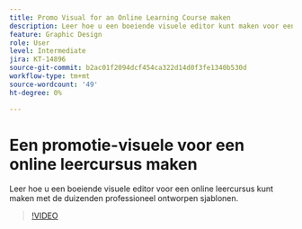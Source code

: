 ```yaml
---
title: Promo Visual for an Online Learning Course maken
description: Leer hoe u een boeiende visuele editor kunt maken voor een online leercursus
feature: Graphic Design
role: User
level: Intermediate
jira: KT-14896
source-git-commit: b2ac01f2094dcf454ca322d14d0f3fe1340b530d
workflow-type: tm+mt
source-wordcount: '49'
ht-degree: 0%

---
```


# Een promotie-visuele voor een online leercursus maken

Leer hoe u een boeiende visuele editor voor een online leercursus kunt maken met de duizenden professioneel ontworpen sjablonen.

>[!VIDEO](https://video.tv.adobe.com/v/3427122?quality=12&learn=on&hidetitle=true)
